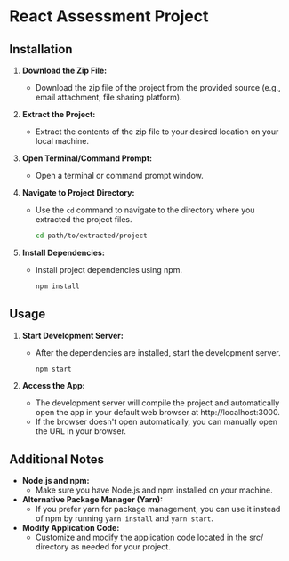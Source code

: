 # React Assessment Project

## Installation

1. **Download the Zip File:**

   - Download the zip file of the project from the provided source (e.g., email attachment, file sharing platform).

2. **Extract the Project:**

   - Extract the contents of the zip file to your desired location on your local machine.

3. **Open Terminal/Command Prompt:**

   - Open a terminal or command prompt window.

4. **Navigate to Project Directory:**

   - Use the `cd` command to navigate to the directory where you extracted the project files.
     ```bash
     cd path/to/extracted/project
     ```

5. **Install Dependencies:**
   - Install project dependencies using npm.
     ```bash
     npm install
     ```

## Usage

1. **Start Development Server:**

   - After the dependencies are installed, start the development server.
     ```bash
     npm start
     ```

2. **Access the App:**
   - The development server will compile the project and automatically open the app in your default web browser at http://localhost:3000.
   - If the browser doesn't open automatically, you can manually open the URL in your browser.

## Additional Notes

- **Node.js and npm:**
  - Make sure you have Node.js and npm installed on your machine.
- **Alternative Package Manager (Yarn):**
  - If you prefer yarn for package management, you can use it instead of npm by running `yarn install` and `yarn start`.
- **Modify Application Code:**
  - Customize and modify the application code located in the src/ directory as needed for your project.
